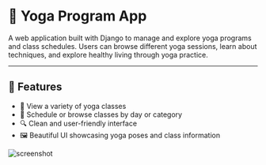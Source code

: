 # 🧘 Yoga Program App

A web application built with Django to manage and explore yoga programs and class schedules. Users can browse different yoga sessions, learn about techniques, and explore healthy living through yoga practice.

---

## 🌟 Features

- 🧘 View a variety of yoga classes
- 📅 Schedule or browse classes by day or category
- 🔍 Clean and user-friendly interface
- 🖼️ Beautiful UI showcasing yoga poses and class information

![screenshot](https://github.com/Anandhigovindaraj/Santosha_Explorer/blob/2f5ad7f1a964751b3ba70882856d9939aeb39913/mainpage.png)
